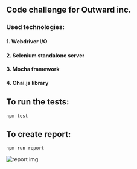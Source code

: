 ## Code challenge for Outward inc.

### Used technologies:
#### 1. Webdriver I/O
#### 2. Selenium standalone server
#### 3. Mocha framework
#### 4. Chai.js library

## To run the tests:
````
npm test
````
## To create report:
````
npm run report
````
![report img](https://beta-static.photobucket.com/images/oo214/creo_g55/0/befeea8f-5e91-4e6f-99f2-c39432b11e07-original.png?width=1920&height=1080&fit=bounds)
